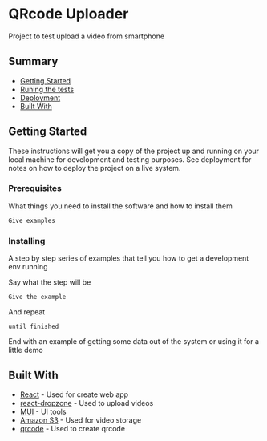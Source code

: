 # QRcode Uploader

Project to test upload a video from smartphone

## Summary

- [Getting Started](#getting-started)
- [Runing the tests](#running-the-tests)
- [Deployment](#deployment)
- [Built With](#built-with)

## Getting Started

These instructions will get you a copy of the project up and running on
your local machine for development and testing purposes. See deployment
for notes on how to deploy the project on a live system.

### Prerequisites

What things you need to install the software and how to install them

    Give examples

### Installing

A step by step series of examples that tell you how to get a development
env running

Say what the step will be

    Give the example

And repeat

    until finished

End with an example of getting some data out of the system or using it
for a little demo



## Built With

- [React](https://create-react-app.dev/) - Used for create web app
- [react-dropzone](https://react-dropzone.js.org/) - Used to upload videos
- [MUI](https://mui.com/) - UI tools
- [Amazon S3](https://aws.amazon.com/pt/s3/) - Used for video storage
- [qrcode](https://www.npmjs.com/package/qrcode) - Used to create qrcode
